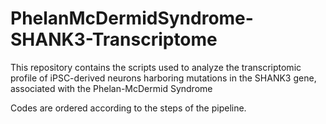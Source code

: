 # PhelanMcDermidSyndrome-SHANK3-Transcriptome
This repository contains the scripts used to analyze the transcriptomic profile of iPSC-derived neurons harboring mutations in the SHANK3 gene, associated with the Phelan-McDermid Syndrome

Codes are ordered according to the steps of the pipeline.
